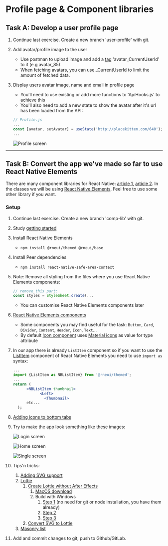 # Profile page & Component libraries

## Task A: Develop a user profile page

1. Continue last exercise. Create a new branch 'user-profile' with git.  
1. Add avatar/profile image to the user
    - Use postman to upload image and add a [tag](http://media.mw.metropolia.fi/wbma/docs/#api-Tag-PostTag) 'avatar_CurrentUserId' to it (e.g avatar_85)
    - When fetching avatars, you can use _CurrentUserId to limit the amount of fetched data.
1. Display users avatar image, name and email in profile page
   - You'll need to use existing or add more functions to 'ApiHooks.js' to achieve this
   - You'll also need to add a new state to show the avatar after it's url has been loaded from the API:
   ```jsx
   // Profile.js
   ...
   const [avatar, setAvatar] = useState('http://placekitten.com/640'); // placekitten... is default if user has no avatar
   ...
   ```

   ![Profile screen](images/profile.png)

---

## Task B: Convert the app we've made so far to use React Native Elements

There are many component libraries for React Native: [article 1](https://www.codeinwp.com/blog/react-native-component-libraries/), [article 2](https://blog.logrocket.com/react-native-component-libraries-in-2020/). In the classes we will be using [React Native Elements](https://reactnativeelements.com/). Feel free to use some other library if you want.

### Setup

1. Continue last exercise. Create a new branch 'comp-lib' with git.  
1. Study [getting started](https://reactnativeelements.com/docs/)
1. Install React Native Elements
    - `npm install @rneui/themed @rneui/base`
1. Install Peer dependencies
    - `npm install react-native-safe-area-context`
3. Note: Remove all styling from the files where you use React Native Elements components:

   ```jsx harmony
   // remove this part:
   const styles = StyleSheet.create(...
   ```

    - You can customise React Native Elements components later
1. [React Native Elements components](https://reactnativeelements.com/docs)
   - Some components you may find useful for the task: `Button`, `Card`, `Divider`, `Content`, `Header`, `Icon`, `Text`...    
   - By default [Icon component](https://reactnativeelements.com/docs/components/icon) uses  [Material icons](https://material.io/resources/icons/?style=baseline) as value for type attribute
1. In our app there is already `ListItem` component so if you want to use the [ListItem](https://reactnativeelements.com/docs/components/listitem) component of React Native Elements you need to use `import as` syntax:

   ```jsx harmony
   ...
   import {ListItem as NBListItem} from '@rneui/themed';
   ...
   return (
         <NBListItem thumbnail>
               <Left>
                 <Thumbnail>
         etc...
     );
   ```

1. [Adding icons to bottom tabs](https://reactnavigation.org/docs/material-bottom-tab-navigator/#example)

1. Try to make the app look something like these images:

   ![Login screen](images/login.png)

   ![Home screen](images/home.png)

   ![Single screen](images/single.png)

1. Tips'n tricks:
   1. [Adding SVG support](https://kumar2396jayant.medium.com/how-to-use-svg-in-react-native-e581eca59534)
   1. [Lottie](https://airbnb.design/lottie/)
      1. [Create Lottie without After Effects](https://www.youtube.com/watch?v=zoBMb72UDeI)
         1. [MacOS download](https://github.com/HaikuTeam/animator/releases/)
         2. Build with Windows
            1. [Step 1](https://github.com/HaikuTeam/animator#windows-os-dependencies) (no need for git or node installation, you have them already)
            2. [Step 2](https://github.com/HaikuTeam/animator#2-install-project-dependencies)
            3. [Step 3](https://github.com/HaikuTeam/animator#3-start-development-server)
      2. [Convert SVG to Lottie](https://lottiefiles.com/svg-to-lottie/convert)
   1. [Masonry list](https://github.com/hyochan/react-native-masonry-list#react-native-masonry-list)
1. Add and commit changes to git, push to Github/GitLab.

